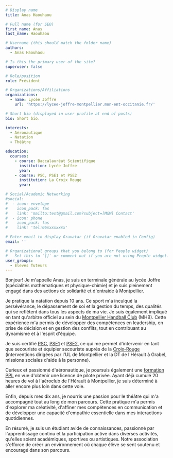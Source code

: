 ```yaml
---
# Display name
title: Anas Haouhaou

# Full name (for SEO)
first_name: Anas
last_name: Haouhaou

# Username (this should match the folder name)
authors:
  - Anas Haouhaou

# Is this the primary user of the site?
superuser: false

# Role/position
role: Président

# Organizations/Affiliations
organizations:
  - name: Lycée Joffre
    url: 'https://lycee-joffre-montpellier.mon-ent-occitanie.fr/'

# Short bio (displayed in user profile at end of posts)
bio: Short bio.

interests:
  - Aéronautique
  - Natation
  - Théâtre

education:
  courses:
    - course: Baccalauréat Scientifique
      institution: Lycée Joffre
      year:
    - course: PSC, PSE1 et PSE2
      institution: La Croix Rouge
      year:

# Social/Academic Networking
#social:
#  - icon: envelope
#    icon_pack: fas
#    link: 'mailto:test@gmail.com?subject=[M&M] Contact'
#  - icon: phone
#    icon_pack: fas
#    link: 'tel:06xxxxxxxx'

# Enter email to display Gravatar (if Gravatar enabled in Config)
email: ''

# Organizational groups that you belong to (for People widget)
#   Set this to `[]` or comment out if you are not using People widget.
user_groups:
  - Eleves Tuteurs
---
```


Bonjour! Je m'appelle Anas, je suis en terminale générale au lycée Joffre (spécialités mathématiques et physique-chimie) et je suis pleinement engagé dans des actions de solidarité et d'entraide à Montpellier.

Je pratique la natation depuis 10 ans. Ce sport m'a inculqué la persévérance, le dépassement de soi et la gestion du temps, des qualités qui se reflètent dans tous les aspects de ma vie. Je suis également impliqué en tant qu'arbitre officiel au sein du [Montpellier Handball Club](https://www.montpellierhandball.com/accueil) (MHB). Cette expérience m'a permis de développer des compétences en leadership, en prise de décision et en gestion des conflits, tout en contribuant au dynamisme et à l'esprit d'équipe. 

Je suis certifié [PSC](https://www.croix-rouge.fr/formations), [PSE1](https://competence.croix-rouge.fr/formation/premiers-secours-en-equipe-de-niveau-1-pse1/) et [PSE2](https://competence.croix-rouge.fr/formation/premiers-secours-en-equipe-de-niveau-2-pse2/), ce qui me permet d'intervenir en tant que secouriste et équipier secouriste auprès de la [Croix-Rouge](https://www.croix-rouge.fr/) (interventions dirigées par l'UL de Montpellier et la DT de l'Hérault à Grabel, missions sociales d'aide à la personne).

<!-- Mon stage de troisième à la [Chambre de Commerce et d'Industrie](https://www.herault.cci.fr/) (CCI) de Montpellier m'a plongé au cœur du monde professionnel. -->

Curieux et passionné d'aéronautique, je poursuis également une [formation PPL](https://www.aeroformation.fr/formations/licence-ppl/) en vue d'obtenir une licence de pilote privée. Ayant déjà cumulé 20 heures de vol à l'aéroclub de l'Hérault à Montpellier, je suis déterminé à aller encore plus loin dans cette voie.

Enfin, depuis mes dix ans, je nourris une passion pour le théâtre qui m'a accompagné tout au long de mon parcours. Cette pratique m'a permis d'explorer ma créativité, d'affiner mes compétences en communication et de développer une capacité d'empathie essentielle dans mes interactions quotidiennes.

En résumé, je suis un étudiant avide de connaissances, passionné par l'apprentissage continu et la participation active dans diverses activités, qu'elles soient académiques, sportives ou artistiques. Notre association s'efforce de créer un environnement où chaque élève se sent soutenu et encouragé dans son parcours.